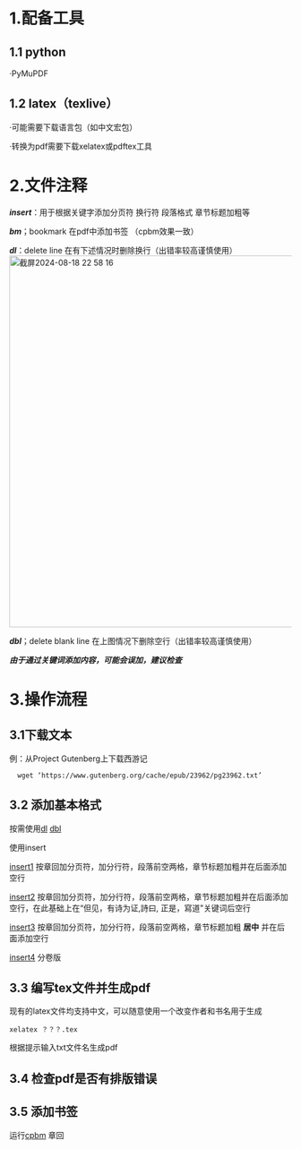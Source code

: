 # 1.配备工具
## 1.1 python
·PyMuPDF
## 1.2 latex（texlive）
·可能需要下载语言包（如中文宏包）

·转换为pdf需要下载xelatex或pdftex工具
# 2.文件注释
_**insert**_：用于根据关键字添加分页符 换行符 段落格式 章节标题加粗等

_**bm**_；bookmark 在pdf中添加书签 （cpbm效果一致）

_**dl**_：delete line 在有下述情况时删除换行（出错率较高谨慎使用）
<img width="664" alt="截屏2024-08-18 22 58 16" src="https://github.com/user-attachments/assets/5ded06e6-f64e-475e-978d-01bf4773f2b2">

_**dbl**_；delete blank line 在上图情况下删除空行（出错率较高谨慎使用）

_**由于通过关键词添加内容，可能会误加，建议检查**_

# 3.操作流程
## 3.1下载文本
  例：从Project Gutenberg上下载西游记
      
      wget ‘https://www.gutenberg.org/cache/epub/23962/pg23962.txt’
## 3.2 添加基本格式 
按需使用[dl](https://github.com/KASS0071/ebook/blob/main/25559%20fin/dl.py)  [dbl](https://github.com/KASS0071/ebook/blob/main/24042/dbl.py)

使用insert

  [insert1](https://github.com/KASS0071/ebook/blob/main/23818/insert02.py) 按章回加分页符，加分行符，段落前空两格，章节标题加粗并在后面添加空行
  
  [insert2](https://github.com/KASS0071/ebook/blob/main/23910/insert.py) 按章回加分页符，加分行符，段落前空两格，章节标题加粗并在后面添加空行，在此基础上在“但见，有诗为证,詩曰, 正是，寫道"关键词后空行
  
  [insert3](https://github.com/KASS0071/ebook/blob/main/25327/insert.py) 按章回加分页符，加分行符，段落前空两格，章节标题加粗 **居中** 并在后面添加空行

  [insert4](https://github.com/KASS0071/ebook/blob/main/52280/insert.py) 分卷版

## 3.3 编写tex文件并生成pdf

现有的latex文件均支持中文，可以随意使用一个改变作者和书名用于生成

    xelatex ？？？.tex

根据提示输入txt文件名生成pdf
## 3.4 检查pdf是否有排版错误
## 3.5 添加书签
运行[cpbm](https://github.com/KASS0071/ebook/blob/main/23910/cpbm.py) 章回

